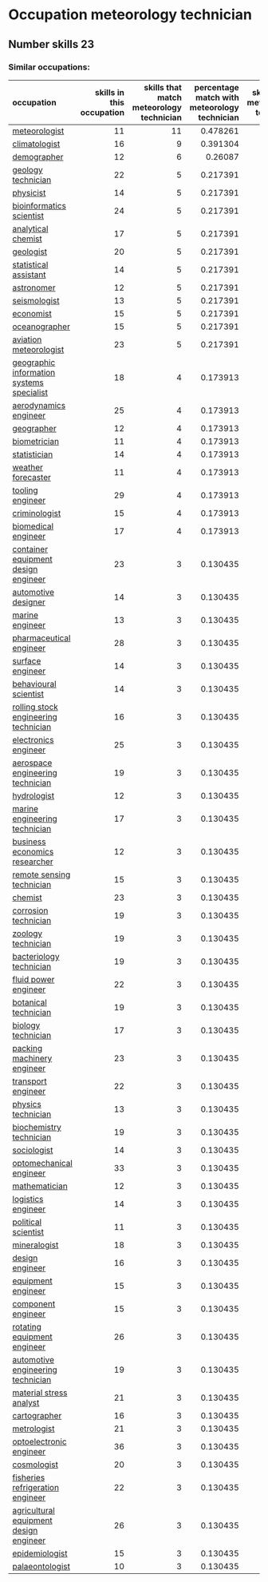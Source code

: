 # Occupation meteorology technician
## Number skills 23
### Similar occupations:
| occupation                                                                                |   skills in this occupation |   skills that match meteorology technician |   percentage match with meteorology technician |   skills not in meteorology technician |
|:------------------------------------------------------------------------------------------|----------------------------:|-------------------------------------------:|-----------------------------------------------:|---------------------------------------:|
| [meteorologist](meteorologist.md)                                                         |                          11 |                                         11 |                                       0.478261 |                                      0 |
| [climatologist](climatologist.md)                                                         |                          16 |                                          9 |                                       0.391304 |                                      7 |
| [demographer](demographer.md)                                                             |                          12 |                                          6 |                                       0.26087  |                                      6 |
| [geology technician](geology_technician.md)                                               |                          22 |                                          5 |                                       0.217391 |                                     17 |
| [physicist](physicist.md)                                                                 |                          14 |                                          5 |                                       0.217391 |                                      9 |
| [bioinformatics scientist](bioinformatics_scientist.md)                                   |                          24 |                                          5 |                                       0.217391 |                                     19 |
| [analytical chemist](analytical_chemist.md)                                               |                          17 |                                          5 |                                       0.217391 |                                     12 |
| [geologist](geologist.md)                                                                 |                          20 |                                          5 |                                       0.217391 |                                     15 |
| [statistical assistant](statistical_assistant.md)                                         |                          14 |                                          5 |                                       0.217391 |                                      9 |
| [astronomer](astronomer.md)                                                               |                          12 |                                          5 |                                       0.217391 |                                      7 |
| [seismologist](seismologist.md)                                                           |                          13 |                                          5 |                                       0.217391 |                                      8 |
| [economist](economist.md)                                                                 |                          15 |                                          5 |                                       0.217391 |                                     10 |
| [oceanographer](oceanographer.md)                                                         |                          15 |                                          5 |                                       0.217391 |                                     10 |
| [aviation meteorologist](aviation_meteorologist.md)                                       |                          23 |                                          5 |                                       0.217391 |                                     18 |
| [geographic information systems specialist](geographic_information_systems_specialist.md) |                          18 |                                          4 |                                       0.173913 |                                     14 |
| [aerodynamics engineer](aerodynamics_engineer.md)                                         |                          25 |                                          4 |                                       0.173913 |                                     21 |
| [geographer](geographer.md)                                                               |                          12 |                                          4 |                                       0.173913 |                                      8 |
| [biometrician](biometrician.md)                                                           |                          11 |                                          4 |                                       0.173913 |                                      7 |
| [statistician](statistician.md)                                                           |                          14 |                                          4 |                                       0.173913 |                                     10 |
| [weather forecaster](weather_forecaster.md)                                               |                          11 |                                          4 |                                       0.173913 |                                      7 |
| [tooling engineer](tooling_engineer.md)                                                   |                          29 |                                          4 |                                       0.173913 |                                     25 |
| [criminologist](criminologist.md)                                                         |                          15 |                                          4 |                                       0.173913 |                                     11 |
| [biomedical engineer](biomedical_engineer.md)                                             |                          17 |                                          4 |                                       0.173913 |                                     13 |
| [container equipment design engineer](container_equipment_design_engineer.md)             |                          23 |                                          3 |                                       0.130435 |                                     20 |
| [automotive designer](automotive_designer.md)                                             |                          14 |                                          3 |                                       0.130435 |                                     11 |
| [marine engineer](marine_engineer.md)                                                     |                          13 |                                          3 |                                       0.130435 |                                     10 |
| [pharmaceutical engineer](pharmaceutical_engineer.md)                                     |                          28 |                                          3 |                                       0.130435 |                                     25 |
| [surface engineer](surface_engineer.md)                                                   |                          14 |                                          3 |                                       0.130435 |                                     11 |
| [behavioural scientist](behavioural_scientist.md)                                         |                          14 |                                          3 |                                       0.130435 |                                     11 |
| [rolling stock engineering technician](rolling_stock_engineering_technician.md)           |                          16 |                                          3 |                                       0.130435 |                                     13 |
| [electronics engineer](electronics_engineer.md)                                           |                          25 |                                          3 |                                       0.130435 |                                     22 |
| [aerospace engineering technician](aerospace_engineering_technician.md)                   |                          19 |                                          3 |                                       0.130435 |                                     16 |
| [hydrologist](hydrologist.md)                                                             |                          12 |                                          3 |                                       0.130435 |                                      9 |
| [marine engineering technician](marine_engineering_technician.md)                         |                          17 |                                          3 |                                       0.130435 |                                     14 |
| [business economics researcher](business_economics_researcher.md)                         |                          12 |                                          3 |                                       0.130435 |                                      9 |
| [remote sensing technician](remote_sensing_technician.md)                                 |                          15 |                                          3 |                                       0.130435 |                                     12 |
| [chemist](chemist.md)                                                                     |                          23 |                                          3 |                                       0.130435 |                                     20 |
| [corrosion technician](corrosion_technician.md)                                           |                          19 |                                          3 |                                       0.130435 |                                     16 |
| [zoology technician](zoology_technician.md)                                               |                          19 |                                          3 |                                       0.130435 |                                     16 |
| [bacteriology technician](bacteriology_technician.md)                                     |                          19 |                                          3 |                                       0.130435 |                                     16 |
| [fluid power engineer](fluid_power_engineer.md)                                           |                          22 |                                          3 |                                       0.130435 |                                     19 |
| [botanical technician](botanical_technician.md)                                           |                          19 |                                          3 |                                       0.130435 |                                     16 |
| [biology technician](biology_technician.md)                                               |                          17 |                                          3 |                                       0.130435 |                                     14 |
| [packing machinery engineer](packing_machinery_engineer.md)                               |                          23 |                                          3 |                                       0.130435 |                                     20 |
| [transport engineer](transport_engineer.md)                                               |                          22 |                                          3 |                                       0.130435 |                                     19 |
| [physics technician](physics_technician.md)                                               |                          13 |                                          3 |                                       0.130435 |                                     10 |
| [biochemistry technician](biochemistry_technician.md)                                     |                          19 |                                          3 |                                       0.130435 |                                     16 |
| [sociologist](sociologist.md)                                                             |                          14 |                                          3 |                                       0.130435 |                                     11 |
| [optomechanical engineer](optomechanical_engineer.md)                                     |                          33 |                                          3 |                                       0.130435 |                                     30 |
| [mathematician](mathematician.md)                                                         |                          12 |                                          3 |                                       0.130435 |                                      9 |
| [logistics engineer](logistics_engineer.md)                                               |                          14 |                                          3 |                                       0.130435 |                                     11 |
| [political scientist](political_scientist.md)                                             |                          11 |                                          3 |                                       0.130435 |                                      8 |
| [mineralogist](mineralogist.md)                                                           |                          18 |                                          3 |                                       0.130435 |                                     15 |
| [design engineer](design_engineer.md)                                                     |                          16 |                                          3 |                                       0.130435 |                                     13 |
| [equipment engineer](equipment_engineer.md)                                               |                          15 |                                          3 |                                       0.130435 |                                     12 |
| [component engineer](component_engineer.md)                                               |                          15 |                                          3 |                                       0.130435 |                                     12 |
| [rotating equipment engineer](rotating_equipment_engineer.md)                             |                          26 |                                          3 |                                       0.130435 |                                     23 |
| [automotive engineering technician](automotive_engineering_technician.md)                 |                          19 |                                          3 |                                       0.130435 |                                     16 |
| [material stress analyst](material_stress_analyst.md)                                     |                          21 |                                          3 |                                       0.130435 |                                     18 |
| [cartographer](cartographer.md)                                                           |                          16 |                                          3 |                                       0.130435 |                                     13 |
| [metrologist](metrologist.md)                                                             |                          21 |                                          3 |                                       0.130435 |                                     18 |
| [optoelectronic engineer](optoelectronic_engineer.md)                                     |                          36 |                                          3 |                                       0.130435 |                                     33 |
| [cosmologist](cosmologist.md)                                                             |                          20 |                                          3 |                                       0.130435 |                                     17 |
| [fisheries refrigeration engineer](fisheries_refrigeration_engineer.md)                   |                          22 |                                          3 |                                       0.130435 |                                     19 |
| [agricultural equipment design engineer](agricultural_equipment_design_engineer.md)       |                          26 |                                          3 |                                       0.130435 |                                     23 |
| [epidemiologist](epidemiologist.md)                                                       |                          15 |                                          3 |                                       0.130435 |                                     12 |
| [palaeontologist](palaeontologist.md)                                                     |                          10 |                                          3 |                                       0.130435 |                                      7 |
